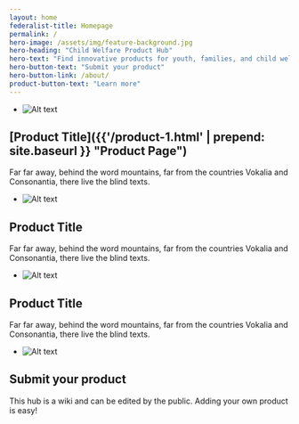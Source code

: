 ```yaml
---
layout: home
federalist-title: Homepage
permalink: /
hero-image: /assets/img/feature-background.jpg
hero-heading: "Child Welfare Product Hub"
hero-text: "Find innovative products for youth, families, and child welfare service providers"
hero-button-text: "Submit your product"
hero-button-link: /about/
product-button-text: "Learn more"
---
```

- ![Alt text](https://placehold.it/300x200 "Optional title")
## [Product Title]({{'/product-1.html' | prepend: site.baseurl }} "Product Page")
Far far away, behind the word mountains, far from the countries Vokalia and Consonantia, there live the blind texts.
- ![Alt text](https://placehold.it/300x200 "Optional title")
## Product Title
Far far away, behind the word mountains, far from the countries Vokalia and Consonantia, there live the blind texts.
- ![Alt text](https://placehold.it/300x200 "Optional title")
## Product Title
Far far away, behind the word mountains, far from the countries Vokalia and Consonantia, there live the blind texts.
- ![Alt text](https://placehold.it/300x200 "Optional title")
## Submit your product
This hub is a wiki and can be edited by the public. Adding your own product is easy!
